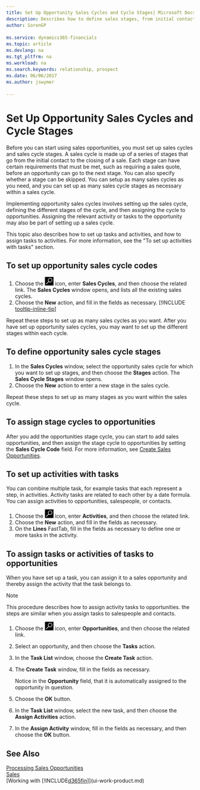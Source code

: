 ```yaml
---
title: Set Up Opportunity Sales Cycles and Cycle Stages| Microsoft Docs
description: Describes how to define sales stages, from initial contact to closing, to create a sales cycle and assign it to opportunities in Business Central.
author: SorenGP

ms.service: dynamics365-financials
ms.topic: article
ms.devlang: na
ms.tgt_pltfrm: na
ms.workload: na
ms.search.keywords: relationship, prospect
ms.date: 06/06/2017
ms.author: jswymer

---
```

# Set Up Opportunity Sales Cycles and Cycle Stages
Before you can start using sales opportunities, you must set up sales cycles and sales cycle stages. A sales cycle is made up of a series of stages that go from the initial contact to the closing of a sale. Each stage can have certain requirements that must be met, such as requiring a sales quote, before an opportunity can go to the next stage. You can also specify whether a stage can be skipped. You can setup as many sales cycles as you need, and you can set up as many sales cycle stages as necessary within a sales cycle.

Implementing opportunity sales cycles involves setting up the sales cycle, defining the different stages of the cycle, and then assigning the cycle to opportunities. Assigning the relevant activity or tasks to the opportunity may also be part of setting up a sales cycle.

This topic also describes how to set up tasks and activities, and how to assign tasks to activities. For more information, see the "To set up activities with tasks" section.

## To set up opportunity sales cycle codes
1. Choose the ![Search for Page or Report](media/ui-search/search_small.png "Search for Page or Report icon") icon, enter **Sales Cycles**, and then choose the related link. The **Sales Cycles** window opens, and lists all the existing sales cycles.
2. Choose the **New** action, and fill in the fields as necessary. [!INCLUDE [tooltip-inline-tip](includes/tooltip-inline-tip_md.md)]

Repeat these steps to set up as many sales cycles as you want. After you have set up opportunity sales cycles, you may want to set up the different stages within each cycle.

## To define opportunity sales cycle stages
1. In the **Sales Cycles** window, select the opportunity sales cycle for which you want to set up stages, and then choose the **Stages** action. The **Sales Cycle Stages** window opens.
2. Choose the **New** action to enter a new stage in the sales cycle.

Repeat these steps to set up as many stages as you want within the sales cycle.

## To assign stage cycles to opportunities
After you add the opportunities stage cycle, you can start to add sales opportunities, and then assign the stage cycle to opportunities by setting the **Sales Cycle Code** field. For more information, see [Create Sales Opportunities](marketing-how-create-opportunities.md).

## To set up activities with tasks
You can combine multiple task, for example tasks that each represent a step, in activities. Activity tasks are related to each other by a date formula. You can assign activities to opportunities, salespeople, or contacts.

1. Choose the ![Search for Page or Report](media/ui-search/search_small.png "Search for Page or Report icon") icon, enter **Activities**, and then choose the related link.
2. Choose the **New** action, and fill in the fields as necessary.
3. On the **Lines** FastTab, fill in the fields as necessary to define one or more tasks in the activity.

## To assign tasks or activities of tasks to opportunities
When you have set up a task, you can assign it to a sales opportunity and thereby assign the activity that the task belongs to.

> [!NOTE]  
>   This procedure describes how to assign activity tasks to opportunities. the steps are similar when you assign tasks to salespeople and contacts.

1. Choose the ![Search for Page or Report](media/ui-search/search_small.png "Search for Page or Report icon") icon, enter **Opportunities**, and then choose the related link.
2. Select an opportunity, and then choose the **Tasks** action.
3. In the **Task List** window, choose the **Create Task** action.
4.  The **Create Task** window, fill in the fields as necessary.

    Notice in the **Opportunity** field, that it is automatically assigned to the opportunity in question.
5. Choose the **OK** button.
6. In the **Task List** window, select the new task, and then choose the **Assign Activities** action.
7. In the **Assign Activity** window, fill in the fields as necessary, and then choose the **OK** button.

## See Also
[Processing Sales Opportunities](marketing-processing-sales-opportunities.md)  
[Sales](sales-manage-sales.md)  
[Working with [!INCLUDE[d365fin](includes/d365fin_md.md)]](ui-work-product.md)
